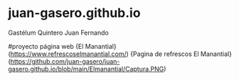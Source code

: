 # juan-gasero.github.io
Gastélum Quintero Juan Fernando 

#proyecto página web
{El Manantial}(https://www.refrescoselmanantial.com/)
{Pagina de refrescos El Manantial}(https://github.com/juan-gasero/juan-gasero.github.io/blob/main/Elmanantial/Captura.PNG)
